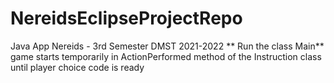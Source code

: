 # NereidsEclipseProjectRepo
 Java App Nereids - 3rd Semester DMST 2021-2022
**  Run the class Main**
  game starts temporarily in ActionPerformed method of the Instruction class until player choice code is ready
